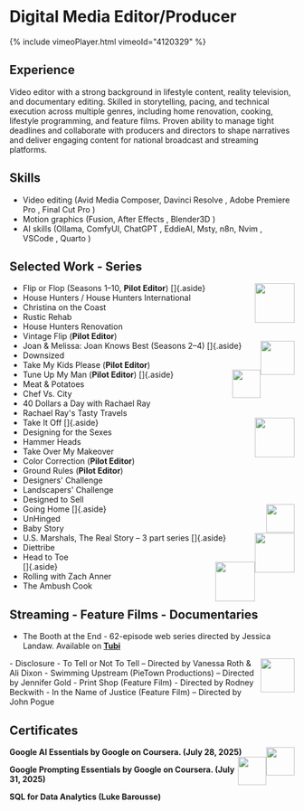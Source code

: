 # **Digital Media Editor/Producer**

{% include vimeoPlayer.html vimeoId="4120329" %}

## **Experience**

Video editor with a strong background in lifestyle content, reality television, and documentary editing. Skilled in storytelling, pacing, and technical execution across multiple genres, including home renovation, cooking, lifestyle programming, and feature films. Proven ability to manage tight deadlines and collaborate with producers and directors to shape narratives and  deliver engaging content for national broadcast and streaming platforms.

## **Skills**
- Video editing (Avid Media Composer, Davinci Resolve <span class="iconify" data-icon="simple-icons:davinciresolve"></span>, Adobe Premiere Pro <span class="iconify" data-icon="logos:adobe-premiere"></span>, Final Cut Pro <span class="iconify" data-icon="skill-icons:apple-light"></span>)  
- Motion graphics (Fusion<span class="iconify" data-icon="simple-icons:blackmagicdesign"></span>, After Effects <span class="iconify" data-icon="logos:adobe-after-effects"></span>, Blender3D  <span class="iconify" data-icon="skill-icons:blender-light"></span>)
- AI skills (Ollama<span class="iconify" data-icon="simple-icons:ollama"></span>, ComfyUI, ChatGPT
<span class="iconify" data-icon="arcticons:openai-chatgpt"></span>, 
EddieAI, Msty, n8n, Nvim <span class="iconify" data-icon="skill-icons:neovim-light"></span>, VSCode <span class="iconify" data-icon="skill-icons:vscode-light"></span>, Quarto <span class="iconify" data-icon="skill-icons:markdown-light"></span>)

## **Selected Work - Series**

- Flip or Flop (Seasons 1–10, **Pilot Editor**)
[<img style="float: right;" src="https://upload.wikimedia.org/wikipedia/commons/a/a8/HGTV_2010.svg" width="70" height="70"/>]{.aside}
- House Hunters / House Hunters International 
- Christina on the Coast
- Rustic Rehab 
- House Hunters Renovation  
- Vintage Flip (**Pilot Editor**)  
- Joan & Melissa: Joan Knows Best (Seasons 2–4) 
[<img style="float: right;" src="https://upload.wikimedia.org/wikipedia/commons/3/31/WE_tv.svg" width="60" height="60"/>]{.aside}
- Downsized  
- Take My Kids Please (**Pilot Editor**)  
- Tune Up My Man (**Pilot Editor**) 
[<img style="float: right;" src="https://upload.wikimedia.org/wikipedia/commons/e/e1/Food-Network-Logo.svg" width="50" height="50"/>]{.aside}
- Meat & Potatoes
- Chef Vs. City
- 40 Dollars a Day with Rachael Ray
- Rachael Ray's Tasty Travels
- Take It Off
[<img style="float: right;" src="https://upload.wikimedia.org/wikipedia/commons/a/a8/HGTV_2010.svg" width="70" height="70"/>]{.aside}
- Designing for the Sexes 
- Hammer Heads
- Take Over My Makeover 
- Color Correction (**Pilot Editor**) 
- Ground Rules (**Pilot Editor**)  
- Designers' Challenge 
- Landscapers' Challenge  
- Designed to Sell  
- Going Home 
[<img style="float: right;" src="https://upload.wikimedia.org/wikipedia/commons/7/74/TLC_Logo.svg" width="50" height="50"/>]{.aside}
- UnHinged  
- Baby Story 
- U.S. Marshals, The Real Story – 3 part series
[<img style="float: right;" src="https://upload.wikimedia.org/wikipedia/commons/9/9c/Logo_Lifetime_2020.svg" width="70" height="70"/>]{.aside}
- Diettribe 
- Head to Toe  
[<img style="float: right;" src="https://upload.wikimedia.org/wikipedia/commons/1/19/OWN_2011_logo.svg" width="70" height="70"/>]{.aside}
- Rolling with Zach Anner  
- The Ambush Cook 

## **Streaming - Feature Films - Documentaries**
- The Booth at the End -  62-episode web series directed by Jessica Landaw. Available on [**Tubi**](https://tubitv.com/series/4581/the-booth-at-the-end?start=true&tracking=google-feed&utm_source=google-feed)
<img style="float: right;" src="https://upload.wikimedia.org/wikipedia/commons/c/c5/Tubi_logo_2024_purple.svg" width="60" height="60"/>
- Disclosure - To Tell or Not To Tell – Directed by Vanessa Roth & Ali Dixon  
- Swimming Upstream (PieTown Productions) – Directed by Jennifer Gold  
- Print Shop (Feature Film) - Directed by Rodney Beckwith 
- In the Name of Justice (Feature Film) – Directed by John Pogue  

## **Certificates**

**Google AI Essentials by Google on Coursera. (July 28, 2025)**     <img style="float: right;" src="https://images.credly.com/size/340x340/images/88c25fa4-9007-42cc-b9c5-16441a878507/GCC_badge_DA_1000x1000.png" width="50" height="50"/>    <img style="float: right;" src="https://images.credly.com/images/ea3eec65-ddad-4242-9c59-1defac0fa2d9/image.png" width="50" height="50"/> 

**Google Prompting Essentials by Google on Coursera. (July 31, 2025)** 

**SQL for Data Analytics (Luke Barousse)** 
